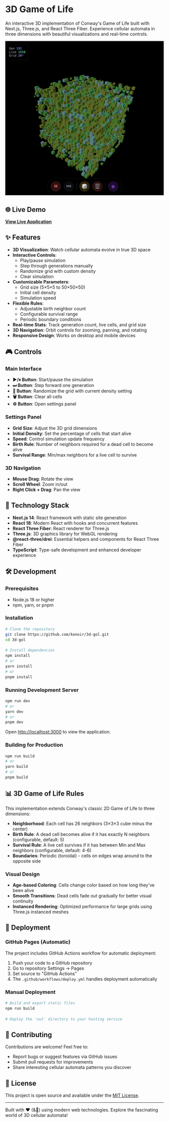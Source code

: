 # 3D Game of Life

An interactive 3D implementation of Conway's Game of Life built with Next.js, Three.js, and React Three Fiber. Experience cellular automata in three dimensions with beautiful visualizations and real-time controls.

![3D Game of Life Screenshot](./screenshot.png)

## 🌐 Live Demo

**[View Live Application](https://kenoir.github.io/3d-gol/)**

## ✨ Features

- **3D Visualization**: Watch cellular automata evolve in true 3D space
- **Interactive Controls**: 
  - Play/pause simulation
  - Step through generations manually
  - Randomize grid with custom density
  - Clear simulation
- **Customizable Parameters**:
  - Grid size (5×5×5 to 50×50×50)
  - Initial cell density
  - Simulation speed
- **Flexible Rules**:
  - Adjustable birth neighbor count
  - Configurable survival range
  - Periodic boundary conditions
- **Real-time Stats**: Track generation count, live cells, and grid size
- **3D Navigation**: Orbit controls for zooming, panning, and rotating
- **Responsive Design**: Works on desktop and mobile devices

## 🎮 Controls

### Main Interface
- **▶/⏸ Button**: Start/pause the simulation
- **⏭ Button**: Step forward one generation
- **🎲 Button**: Randomize the grid with current density setting
- **🗑 Button**: Clear all cells
- **⚙ Button**: Open settings panel

### Settings Panel
- **Grid Size**: Adjust the 3D grid dimensions
- **Initial Density**: Set the percentage of cells that start alive
- **Speed**: Control simulation update frequency
- **Birth Rule**: Number of neighbors required for a dead cell to become alive
- **Survival Range**: Min/max neighbors for a live cell to survive

### 3D Navigation
- **Mouse Drag**: Rotate the view
- **Scroll Wheel**: Zoom in/out
- **Right Click + Drag**: Pan the view

## 🚀 Technology Stack

- **Next.js 14**: React framework with static site generation
- **React 18**: Modern React with hooks and concurrent features
- **React Three Fiber**: React renderer for Three.js
- **Three.js**: 3D graphics library for WebGL rendering
- **@react-three/drei**: Essential helpers and components for React Three Fiber
- **TypeScript**: Type-safe development and enhanced developer experience

## 🛠 Development

### Prerequisites
- Node.js 18 or higher
- npm, yarn, or pnpm

### Installation

```bash
# Clone the repository
git clone https://github.com/kenoir/3d-gol.git
cd 3d-gol

# Install dependencies
npm install
# or
yarn install
# or
pnpm install
```

### Running Development Server

```bash
npm run dev
# or
yarn dev
# or
pnpm dev
```

Open [http://localhost:3000](http://localhost:3000) to view the application.

### Building for Production

```bash
npm run build
# or
yarn build
# or
pnpm build
```

## 📊 3D Game of Life Rules

This implementation extends Conway's classic 2D Game of Life to three dimensions:

- **Neighborhood**: Each cell has 26 neighbors (3×3×3 cube minus the center)
- **Birth Rule**: A dead cell becomes alive if it has exactly N neighbors (configurable, default: 5)
- **Survival Rule**: A live cell survives if it has between Min and Max neighbors (configurable, default: 4-6)
- **Boundaries**: Periodic (toroidal) - cells on edges wrap around to the opposite side

### Visual Design
- **Age-based Coloring**: Cells change color based on how long they've been alive
- **Smooth Transitions**: Dead cells fade out gradually for better visual continuity
- **Instanced Rendering**: Optimized performance for large grids using Three.js instanced meshes

## 🚀 Deployment

### GitHub Pages (Automatic)

The project includes GitHub Actions workflow for automatic deployment:

1. Push your code to a GitHub repository
2. Go to repository Settings → Pages
3. Set source to "GitHub Actions"
4. The `.github/workflows/deploy.yml` handles deployment automatically

### Manual Deployment

```bash
# Build and export static files
npm run build

# Deploy the 'out' directory to your hosting service
```

## 🤝 Contributing

Contributions are welcome! Feel free to:
- Report bugs or suggest features via GitHub issues
- Submit pull requests for improvements
- Share interesting cellular automata patterns you discover

## 📝 License

This project is open source and available under the [MIT License](LICENSE).

---

Built with ❤️ (&🤖) using modern web technologies. Explore the fascinating world of 3D cellular automata! 